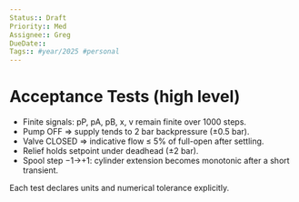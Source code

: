 ```yaml
---
Status:: Draft
Priority:: Med
Assignee:: Greg
DueDate:: 
Tags:: #year/2025 #personal
---
```


# Acceptance Tests (high level)
- Finite signals: pP, pA, pB, x, v remain finite over 1000 steps.
- Pump OFF ⇒ supply tends to 2 bar backpressure (±0.5 bar).
- Valve CLOSED ⇒ indicative flow ≤ 5% of full-open after settling.
- Relief holds setpoint under deadhead (±2 bar).
- Spool step −1→+1: cylinder extension becomes monotonic after a short transient.

Each test declares units and numerical tolerance explicitly.
